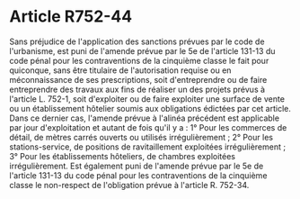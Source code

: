 # Article R752-44

Sans préjudice de l'application des sanctions prévues par le code de l'urbanisme, est puni de l'amende prévue par le 5e de l'article 131-13 du code pénal pour les contraventions de la cinquième classe le fait pour quiconque, sans être titulaire de l'autorisation requise ou en méconnaissance de ses prescriptions, soit d'entreprendre ou de faire entreprendre des travaux aux fins de réaliser un des projets prévus à l'article L. 752-1, soit d'exploiter ou de faire exploiter une surface de vente ou un établissement hôtelier soumis aux obligations édictées par cet article.   Dans ce dernier cas, l'amende prévue à l'alinéa précédent est applicable par jour d'exploitation et autant de fois qu'il y a :   1° Pour les commerces de détail, de mètres carrés ouverts ou utilisés irrégulièrement ;   2° Pour les stations-service, de positions de ravitaillement exploitées irrégulièrement ;   3° Pour les établissements hôteliers, de chambres exploitées irrégulièrement.   Est également puni de l'amende prévue par le 5e de l'article 131-13 du code pénal pour les contraventions de la cinquième classe le non-respect de l'obligation prévue à l'article R. 752-34.